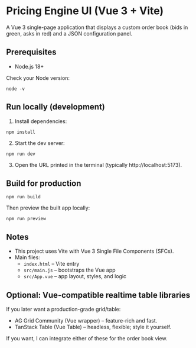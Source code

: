 # Pricing Engine UI (Vue 3 + Vite)

A Vue 3 single-page application that displays a custom order book (bids in green, asks in red) and a JSON configuration panel.

## Prerequisites
- Node.js 18+

Check your Node version:
```
node -v
```

## Run locally (development)
1. Install dependencies:
```
npm install
```
2. Start the dev server:
```
npm run dev
```
3. Open the URL printed in the terminal (typically http://localhost:5173).

## Build for production
```
npm run build
```
Then preview the built app locally:
```
npm run preview
```

## Notes
- This project uses Vite with Vue 3 Single File Components (SFCs).
- Main files:
  - `index.html` – Vite entry
  - `src/main.js` – bootstraps the Vue app
  - `src/App.vue` – app layout, styles, and logic

## Optional: Vue-compatible realtime table libraries
If you later want a production-grade grid/table:
- AG Grid Community (Vue wrapper) – feature-rich and fast.
- TanStack Table (Vue Table) – headless, flexible; style it yourself.

If you want, I can integrate either of these for the order book view.
